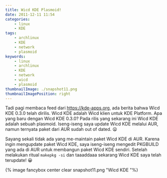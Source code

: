```yaml
---
title: Wicd KDE Plasmoid!
date: 2011-12-11 11:54
categories:
    - linux
    - KDE
tags:
    - archlinux
    - KDE
    - network
    - plasmoid
keywords:
    - linux
    - archlinux
    - KDE
    - network
    - wicd
    - plasmoid
thumbnailImage: ./snapshot11.png
thumbnailImagePosition: right
---
```


Tadi pagi membaca feed dari https://kde-apps.org, ada berita bahwa Wicd KDE 0.3.0 telah dirilis. Wicd KDE adalah Wicd klien untuk KDE Platform. Apa yang baru dengan Wicd KDE 0.3.0? Pada rilis yang sekarang ini Wicd KDE adalah sebuah plasmoid. Iseng-iseng saya update Wicd KDE melalui AUR, namun ternyata paket dari AUR sudah out of dated. 😦
<!-- more -->

Sayang sekali tidak ada yang me-maintain paket Wicd KDE di AUR. Karena ingin mengupdate paket Wicd KDE, saya iseng-iseng mengedit PKGBUILD yang ada di AUR untuk membangun paket Wicd KDE sendiri. Setelah melakukan ritual `makepkg -si` dan taaaddaaa sekarang Wicd KDE saya telah terupdate! 😀

{% image fancybox center clear snapshot11.png "Wicd KDE "%}
